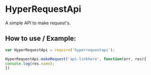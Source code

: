 # HyperRequestApi
A simple API to make request's.
## How to use / Example:
```javascript
var HyperRequestApi = require('hyperrequestapi');

HyperRequestApi.makeRequest('api-linkhere', function(err, res){
console.log(res.name);
})
```